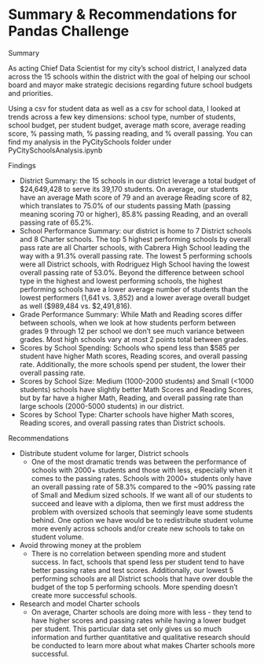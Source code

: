# Summary & Recommendations for Pandas Challenge

Summary

As acting Chief Data Scientist for my city’s school district, I analyzed data across the 15 schools within the district with the goal of helping our school board and mayor make strategic decisions regarding future school budgets and priorities. 

Using a csv for student data as well as a csv for school data, I looked at trends across a few key dimensions: school type, number of students, school budget, per student budget, average math score, average reading score, % passing math, % passing reading, and % overall passing. You can find my analysis in the PyCitySchools folder under PyCitySchoolsAnalysis.ipynb

Findings

* District Summary: the 15 schools in our district leverage a total budget of $24,649,428 to serve its 39,170 students. On average, our students have an average Math score of 79 and an average Reading score of 82, which translates to 75.0% of our students passing Math (passing meaning scoring 70 or higher), 85.8% passing Reading, and an overall passing rate of 65.2%.
* School Performance Summary: our district is home to 7 District schools and 8 Charter schools. The top 5 highest performing schools by overall pass rate are all Charter schools, with Cabrera High School leading the way with a 91.3% overall passing rate. The lowest 5 performing schools were all District schools, with Rodriguez High School having the lowest overall passing rate of 53.0%. Beyond the difference between school type in the highest and lowest performing schools, the highest performing schools have a lower average number of students than the lowest performers (1,641 vs. 3,852) and a lower average overall budget as well ($989,484 vs. $2,491,816). 
* Grade Performance Summary: While Math and Reading scores differ between schools, when we look at how students perform between grades 9 through 12 per school we don’t see much variance between grades. Most high schools vary at most 2 points total between grades.
* Scores by School Spending: Schools who spend less than $585 per student have higher Math scores, Reading scores, and overall passing rate. Additionally, the more schools spend per student, the lower their overall passing rate.
* Scores by School Size: Medium (1000-2000 students) and Small (<1000 students) schools have slightly better Math Scores and Reading Scores, but by far have a higher Math, Reading, and overall passing rate than large schools (2000-5000 students) in our district.
* Scores by School Type: Charter schools have higher Math scores, Reading scores, and overall passing rates than District schools. 

Recommendations

* Distribute student volume for larger, District schools
    * One of the most dramatic trends was between the performance of schools with 2000+ students and those with less, especially when it comes to the passing rates. Schools with 2000+ students only have an overall passing rate of 58.3% compared to the ~90% passing rate of Small and Medium sized schools. If we want all of our students to succeed and leave with a diploma, then we first must address the problem with oversized schools that seemingly leave some students behind. One option we have would be to redistribute student volume more evenly across schools and/or create new schools to take on student volume. 
* Avoid throwing money at the problem
    * There is no correlation between spending more and student success. In fact, schools that spend less per student tend to have better passing rates and test scores. Additionally, our lowest 5 performing schools are all District schools that have over double the budget of the top 5 performing schools. More spending doesn’t create more successful schools.
* Research and model Charter schools
    * On average, Charter schools are doing more with less - they tend to have higher scores and passing rates while having a lower budget per student. This particular data set only gives us so much information and further quantitative and qualitative research should be conducted to learn more about what makes Charter schools more successful.
